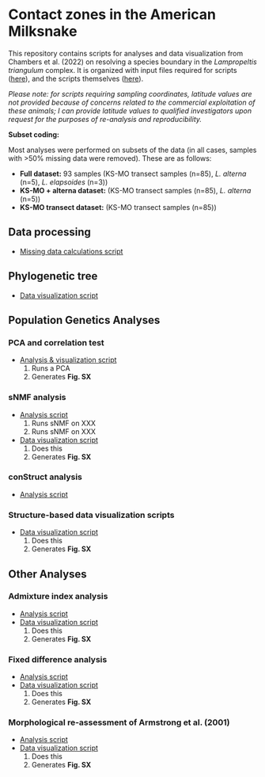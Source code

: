 # Contact zones in the American Milksnake
This repository contains scripts for analyses and data visualization from Chambers et al. (2022) on resolving a species boundary in the *Lampropeltis triangulum* complex. It is organized with input files required for scripts ([here](LINK_HERE)), and the scripts themselves ([here](LINK_HERE)).

*Please note: for scripts requiring sampling coordinates, latitude values are not provided because of concerns related to the commercial exploitation of these animals; I can provide latitude values to qualified investigators upon request for the purposes of re-analysis and reproducibility.*

**Subset coding:**

Most analyses were performed on subsets of the data (in all cases, samples with >50% missing data were removed). These are as follows:
* **Full dataset:** 93 samples (KS-MO transect samples (n=85), *L. alterna* (n=5), *L. elapsoides* (n=3))
* **KS-MO + alterna dataset:** (KS-MO transect samples (n=85), *L. alterna* (n=5))
* **KS-MO transect dataset:** (KS-MO transect samples (n=85))

## Data processing
* [Missing data calculations script](LINK_HERE)

## Phylogenetic tree
* [Data visualization script](LINK_HERE)

## Population Genetics Analyses

### PCA and correlation test
* [Analysis & visualization script](LINK_HERE)
    1. Runs a PCA
    2. Generates **Fig. SX**

### sNMF analysis
* [Analysis script](LINK_HERE)
    1. Runs sNMF on XXX
    2. Runs sNMF on XXX
* [Data visualization script](LINK_HERE)
    1. Does this
    2. Generates **Fig. SX**

### conStruct analysis
* [Analysis script](LINK_HERE)

### Structure-based data visualization scripts
* [Data visualization script](LINK_HERE)
    1. Does this
    2. Generates **Fig. SX**

## Other Analyses

### Admixture index analysis
* [Analysis script](LINK_HERE)
* [Data visualization script](LINK_HERE)
    1. Does this
    2. Generates **Fig. SX**

### Fixed difference analysis
* [Analysis script](LINK_HERE)
* [Data visualization script](LINK_HERE)
    1. Does this
    2. Generates **Fig. SX**

### Morphological re-assessment of Armstrong et al. (2001)
* [Analysis script](LINK_HERE)
* [Data visualization script](LINK_HERE)
    1. Does this
    2. Generates **Fig. SX**
